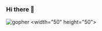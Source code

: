 ### Hi there 👋

![gopher](https://raw.githubusercontent.com/httpsecure/gophers/master/GOPHER_ROCKS.png)
<width="50" height="50">
